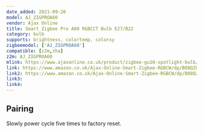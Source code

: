 ```yaml
---
date_added: 2021-09-20
model: AJ_ZIGPROA60
vendor: Ajax Online
title: Smart Zigbee Pro A60 RGBCCT Bulb E27/B22
category: bulb
supports: brightness, colortemp, colorxy
zigbeemodel: ['AJ_ZIGPROA60']
compatible: [z2m,zha]
z2m: AJ_ZIGPROA60
mlink: https://www.ajaxonline.co.uk/product/zigbee-gu10-spotlight-bulb/
link: https://www.amazon.co.uk/Ajax-Online-Smart-Zigbee-RGBCW/dp/B08QZQ1YF5
link2: https://www.amazon.co.uk/Ajax-Online-Smart-Zigbee-RGBCW/dp/B08QZRHHXS
link3: 
link4: 
---
```


## Pairing
Slowly power cycle five times to factory reset.
